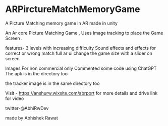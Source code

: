 # ARPirctureMatchMemoryGame
 A Picture Matching memory game in AR made in unity 
 
An Ar core Picture Matching Game , Uses Image tracking to place the Game Screen .

features-
3 levels with increasing difficulty 
Sound effects and effects for correct or wrong match
full ar ui
change the game size with a slider on screen


Images For non commercial only
Commented some code using ChatGPT
The apk is in the directory too


the tracker image is in the same directory too

Visit - https://anshurw.wixsite.com/abrport for more details and drive link for video

twitter-@AbhiRwDev

made by Abhishek Rawat

